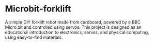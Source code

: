 # Microbit-forklift
A simple DIY forklift robot made from cardboard, powered by a BBC Micro:bit and controlled using servos. This project is designed as an educational introduction to electronics, servos, and physical computing, using easy-to-find materials.
